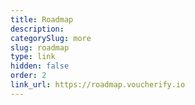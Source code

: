 ```yaml
---
title: Roadmap
description: 
categorySlug: more
slug: roadmap
type: link
hidden: false
order: 2
link_url: https://roadmap.voucherify.io
---
```

